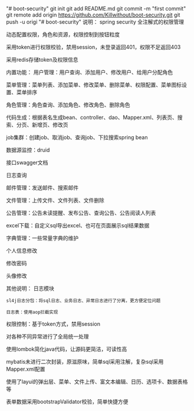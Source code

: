 "# boot-security"  git init git add README.md git commit -m "first commit" git remote add origin https://github.com/Killwithout/boot-security.git git push -u origi
"# boot-security" 
说明：
spring security 全注解式的权限管理

动态配置权限，角色和资源，权限控制到按钮粒度

采用token进行权限校验，禁用session，未登录返回401，权限不足返回403

采用redis存储token及权限信息

内置功能：
用户管理：用户查询、添加用户、修改用户、给用户分配角色

菜单管理：菜单列表、添加菜单、修改菜单、删除菜单、权限配置、菜单图标设置、菜单排序

角色管理：角色查询、添加角色、修改角色、删除角色

代码生成：根据表名生成bean、controller、dao、Mapper.xml、列表页、搜索、分页、新增页、修改页

job集群：创建job、取消job、查询job、下拉搜索spring bean

数据源监控：druid

接口swagger文档

日志查询

邮件管理：发送邮件、搜索邮件

文件管理：上传文件、文件列表、文件删除

公告管理：公告未读提醒、发布公告、查询公告、公告阅读人列表

excel下载：自定义sql导出excel、也可在页面展示sql结果数据

字典管理：一些常量字典的维护

个人信息修改

修改密码

头像修改

其他说明：
日志模块

    sl4j日志分包：将sql日志、业务日志、异常日志进行了分离，更方便定位问题

    日志表：使用aop拦截实现

权限控制：基于token方式，禁用session

对各种不同异常进行了全局统一处理

使用lombok简化java代码，让源码更简洁，可读性高

mybatis未进行二次封装，原滋原味，简单sql采用注解，复杂sql采用Mapper.xml配置

使用了layui的弹出层、菜单、文件上传、富文本编辑、日历、选项卡、数据表格等

表单数据采用bootstrapValidator校验，简单快捷方便